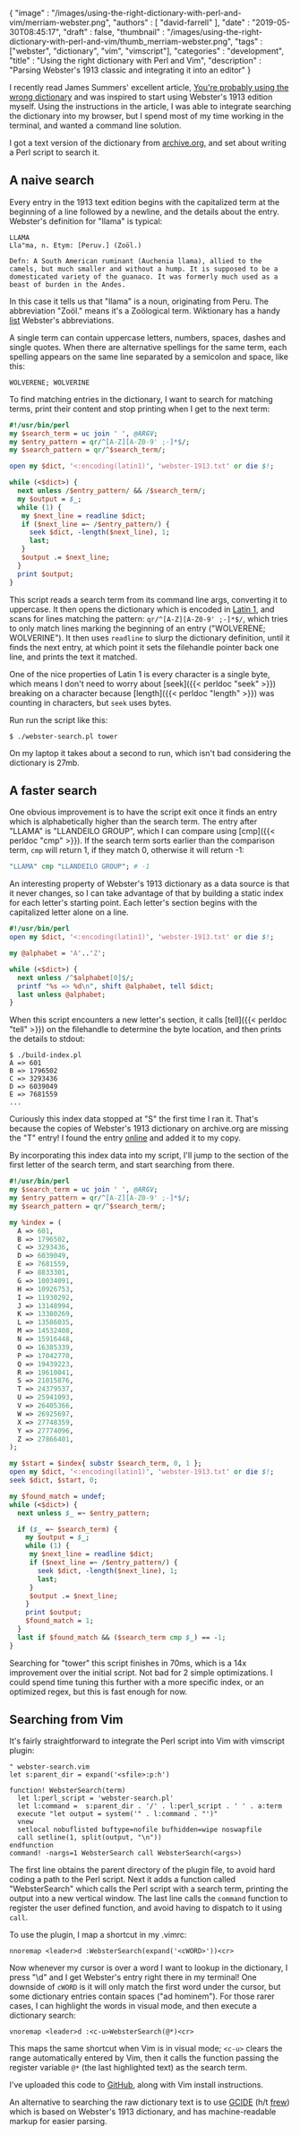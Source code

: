 {
   "image" : "/images/using-the-right-dictionary-with-perl-and-vim/merriam-webster.png",
   "authors" : [
      "david-farrell"
   ],
   "date" : "2019-05-30T08:45:17",
   "draft" : false,
   "thumbnail" : "/images/using-the-right-dictionary-with-perl-and-vim/thumb_merriam-webster.png",
   "tags" : ["webster", "dictionary", "vim", "vimscript"],
   "categories" : "development",
   "title" : "Using the right dictionary with Perl and Vim",
   "description" : "Parsing Webster's 1913 classic and integrating it into an editor"
}

I recently read James Summers' excellent article, [You're probably using the wrong dictionary](http://jsomers.net/blog/dictionary) and was inspired to start using Webster's 1913 edition myself. Using the instructions in the article, I was able to integrate searching the dictionary into my browser, but I spend most of my time working in the terminal, and wanted a command line solution.

I got a text version of the dictionary from [archive.org](https://archive.org/details/webstersunabridg29765gut), and set about writing a Perl script to search it.

A naive search
---------------
Every entry in the 1913 text edition begins with the capitalized term at the beginning of a line followed by a newline, and the details about the entry. Webster's definition for "llama" is typical:

    LLAMA
    Lla"ma, n. Etym: [Peruv.] (Zoöl.)

    Defn: A South American ruminant (Auchenia llama), allied to the
    camels, but much smaller and without a hump. It is supposed to be a
    domesticated variety of the guanaco. It was formerly much used as a
    beast of burden in the Andes.

In this case it tells us that "llama" is a noun, originating from Peru. The abbreviation "Zoöl." means it's a Zoölogical term. Wiktionary has a handy [list](https://en.wiktionary.org/wiki/Wiktionary:Abbreviations_in_Webster) Webster's abbreviations.

A single term can contain uppercase letters, numbers, spaces, dashes and single quotes. When there are alternative spellings for the same term, each spelling appears on the same line separated by a semicolon and space, like this:

    WOLVERENE; WOLVERINE

To find matching entries in the dictionary, I want to search for matching terms, print their content and stop printing when I get to the next term:

```perl
#!/usr/bin/perl
my $search_term = uc join ' ', @ARGV;
my $entry_pattern = qr/^[A-Z][A-Z0-9' ;-]*$/;
my $search_pattern = qr/^$search_term/;

open my $dict, '<:encoding(latin1)', 'webster-1913.txt' or die $!;

while (<$dict>) {
  next unless /$entry_pattern/ && /$search_term/;
  my $output = $_;
  while (1) {
   my $next_line = readline $dict;
   if ($next_line =~ /$entry_pattern/) {
     seek $dict, -length($next_line), 1;
     last;
   }
   $output .= $next_line;
  }
  print $output;
}
```

This script reads a search term from its command line args, converting it to uppercase. It then opens the dictionary which is encoded in [Latin 1](https://en.wikipedia.org/wiki/ISO/IEC_8859-1), and scans for lines matching the pattern: `qr/^[A-Z][A-Z0-9' ;-]*$/`, which tries to only match lines marking the beginning of an entry ("WOLVERENE; WOLVERINE"). It then uses `readline` to slurp the dictionary definition, until it finds the next entry, at which point it sets the filehandle pointer back one line, and prints the text it matched.

One of the nice properties of Latin 1 is every character is a single byte, which means I don't need to worry about [seek]({{< perldoc "seek" >}}) breaking on a character because [length]({{< perldoc "length" >}}) was counting in characters, but `seek` uses bytes.

Run run the script like this:

    $ ./webster-search.pl tower

On my laptop it takes about a second to run, which isn't bad considering the dictionary is 27mb.

A faster search
---------------
One obvious improvement is to have the script exit once it finds an entry which is alphabetically higher than the search term. The entry after "LLAMA" is "LLANDEILO GROUP", which I can compare using [cmp]({{< perldoc "cmp" >}}). If the search term sorts earlier than the comparison term, `cmp` will return 1, if they match 0, otherwise it will return -1:

```perl
"LLAMA" cmp "LLANDEILO GROUP"; # -1
```

An interesting property of Webster's 1913 dictionary as a data source is that it never changes, so I can take advantage of that by building a static index for each letter's starting point. Each letter's section begins with the capitalized letter alone on a line.

```perl
#!/usr/bin/perl
open my $dict, '<:encoding(latin1)', 'webster-1913.txt' or die $!;

my @alphabet = 'A'..'Z';

while (<$dict>) {
  next unless /^$alphabet[0]$/;
  printf "%s => %d\n", shift @alphabet, tell $dict;
  last unless @alphabet;
}
```
When this script encounters a new letter's section, it calls [tell]({{< perldoc "tell" >}}) on the filehandle to determine the byte location, and then prints the details to stdout:

    $ ./build-index.pl
    A => 601
    B => 1796502
    C => 3293436
    D => 6039049
    E => 7681559
    ...

Curiously this index data stopped at "S" the first time I ran it. That's because the copies of Webster's 1913 dictionary on archive.org are missing the "T" entry! I found the entry [online](http://www.webster-dictionary.org/definition/T) and added it to my copy.

By incorporating this index data into my script, I'll jump to the section of the first letter of the search term, and start searching from there.

```perl
#!/usr/bin/perl
my $search_term = uc join ' ', @ARGV;
my $entry_pattern = qr/^[A-Z][A-Z0-9' ;-]*$/;
my $search_pattern = qr/^$search_term/;

my %index = (
  A => 601,
  B => 1796502,
  C => 3293436,
  D => 6039049,
  E => 7681559,
  F => 8833301,
  G => 10034091,
  H => 10926753,
  I => 11930292,
  J => 13148994,
  K => 13380269,
  L => 13586035,
  M => 14532408,
  N => 15916448,
  O => 16385339,
  P => 17042770,
  Q => 19439223,
  R => 19610041,
  S => 21015876,
  T => 24379537,
  U => 25941093,
  V => 26405366,
  W => 26925697,
  X => 27748359,
  Y => 27774096,
  Z => 27866401,
);

my $start = $index{ substr $search_term, 0, 1 };
open my $dict, '<:encoding(latin1)', 'webster-1913.txt' or die $!;
seek $dict, $start, 0;

my $found_match = undef;
while (<$dict>) {
  next unless $_ =~ $entry_pattern;

  if ($_ =~ $search_term) {
    my $output = $_;
    while (1) {
     my $next_line = readline $dict;
     if ($next_line =~ /$entry_pattern/) {
       seek $dict, -length($next_line), 1;
       last;
     }
     $output .= $next_line;
    }
    print $output;
    $found_match = 1;
  }
  last if $found_match && ($search_term cmp $_) == -1;
}
```

Searching for "tower" this script finishes in 70ms, which is a 14x improvement over the initial script. Not bad for 2 simple optimizations. I could spend time tuning this further with a more specific index, or an optimized regex, but this is fast enough for now.

Searching from Vim
------------------
It's fairly straightforward to integrate the Perl script into Vim with vimscript plugin:

```vim
" webster-search.vim
let s:parent_dir = expand('<sfile>:p:h')

function! WebsterSearch(term)
  let l:perl_script = 'webster-search.pl'
  let l:command =  s:parent_dir . '/' . l:perl_script . ' ' . a:term
  execute "let output = system('" . l:command . "')"
  vnew
  setlocal nobuflisted buftype=nofile bufhidden=wipe noswapfile
  call setline(1, split(output, "\n"))
endfunction
command! -nargs=1 WebsterSearch call WebsterSearch(<args>)
```

The first line obtains the parent directory of the plugin file, to avoid hard coding a path to the Perl script. Next it adds a function called "WebsterSearch" which calls the Perl script with a search term, printing the output into a new vertical window. The last line calls the `command` function to register the user defined function, and avoid having to dispatch to it using `call`.

To use the plugin, I map a shortcut in my .vimrc:

```vim
nnoremap <leader>d :WebsterSearch(expand('<cWORD>'))<cr>
```

Now whenever my cursor is over a word I want to lookup in the dictionary, I press "\d" and I get Webster's entry right there in my terminal! One downside of `cWORD` is it will only match the first word under the cursor, but some dictionary entries contain spaces ("ad hominem"). For those rarer cases, I can highlight the words in visual mode, and then execute a dictionary search:

```vim
vnoremap <leader>d :<c-u>WebsterSearch(@*)<cr>
```

This maps the same shortcut when Vim is in visual mode; `<c-u>` clears the range automatically entered by Vim, then it calls the function passing the register variable `@*` (the last highlighted text) as the search term.

I've uploaded this code to [GitHub](https://github.com/dnmfarrell/WebsterSearch), along with Vim install instructions.

An alternative to searching the raw dictionary text is to use [GCIDE](http://gcide.gnu.org.ua/) (h/t [frew](https://blog.afoolishmanifesto.com/)) which is based on Webster's 1913 dictionary, and has machine-readable markup for easier parsing.

